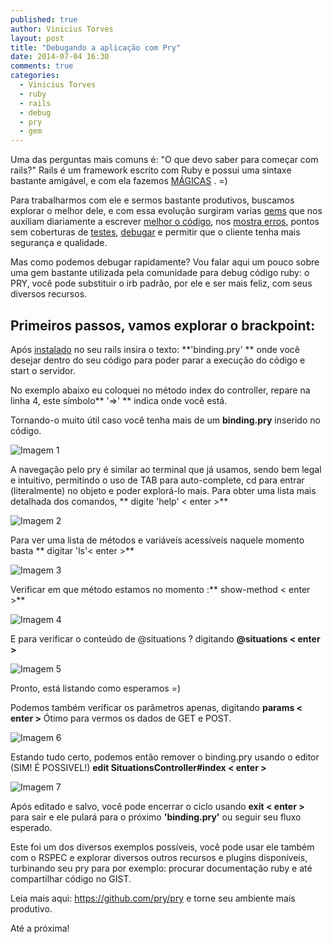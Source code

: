 ```yaml
---
published: true
author: Vinicius Torves
layout: post
title: "Debugando a aplicação com Pry"
date: 2014-07-04 16:30
comments: true
categories:
  - Vinicius Torves
  - ruby
  - rails
  - debug
  - pry
  - gem
---
```

Uma das perguntas mais comuns é:
 "O que devo saber para começar com rails?"
 Rails é um framework escrito com Ruby e possui uma sintaxe bastante amigável,
  e com ela fazemos [MÁGICAS](http://hemobile.com.br/magica/)
. =)

<!--more-->

Para trabalharmos com ele e sermos bastante produtivos, buscamos explorar o
 melhor dele,  e com essa evolução surgiram varias [gems](http://en.wikipedia.org/wiki/RubyGems) que nos auxiliam
 diariamente a escrever [melhor o código](https://github.com/bbatsov/rubocop), nos [mostra erros](https://github.com/charliesome/better_errors),
  pontos sem coberturas de [testes](https://github.com/colszowka/simplecov), [debugar](http://pryrepl.org) e permitir que o cliente tenha mais
   segurança e qualidade.

Mas como podemos debugar rapidamente?
Vou falar aqui um pouco sobre uma gem bastante utilizada pela comunidade para debug código ruby: o PRY, você pode substituir o irb padrão, por ele e ser mais feliz, com seus diversos recursos.

## Primeiros passos, vamos explorar o brackpoint:
Após [instalado](https://github.com/pry/pry#use-pry-as-your-rails-console) no seu
rails insira o texto: **'binding.pry' ** onde você desejar dentro do seu código para poder parar a execução do código e start o servidor.

No exemplo abaixo eu coloquei no método index do controller, repare na linha 4, este símbolo** '=>' ** indica onde você está.

Tornando-o muito útil caso você tenha mais de um **binding.pry** inserido no código.

![Imagem 1](/blog/images/posts/2014-07-04/binding-pry.png "Imagem - Binding.pry")

A navegação pelo pry é similar ao terminal que já usamos, sendo bem legal e intuitivo, permitindo o uso de TAB para auto-complete, cd para entrar (literalmente) no objeto e poder explorá-lo mais. Para obter uma lista mais detalhada dos comandos, ** digite 'help'  < enter >**


![Imagem 2](/blog/images/posts/2014-07-04/help-pry.png "help - ls")

Para ver uma lista de métodos e variáveis acessíveis naquele momento basta ** digitar 'ls'< enter >**


![Imagem 3](/blog/images/posts/2014-07-04/ls-pry.png "Imagem - ls")

Verificar em que método estamos no momento :** show-method  < enter >**

![Imagem 4](/blog/images/posts/2014-07-04/show-method-pry.png "Imagem - show-method")

E para verificar o conteúdo de @situations ? digitando **@situations < enter >**

![Imagem 5](/blog/images/posts/2014-07-04/situation-pry.png "Imagem - @situation")

Pronto, está listando como esperamos =)

Podemos também verificar os parâmetros apenas, digitando **params < enter >**
Ótimo para vermos os dados de GET e POST.

![Imagem 6](/blog/images/posts/2014-07-04/params-pry.png "Imagem - params")

Estando tudo certo, podemos então remover o binding.pry  usando o editor (SIM! É POSSIVEL!)
**edit SituationsController#index  < enter >**

![Imagem 7](/blog/images/posts/2014-07-04/edit-text-pry.png "Imagem - edit")

Após editado e salvo, você pode encerrar o ciclo usando **exit < enter >** para sair e ele pulará para o
 próximo **'binding.pry'** ou seguir seu fluxo esperado.

Este foi um dos diversos exemplos possíveis, você pode usar ele também com o RSPEC e  explorar diversos outros recursos e plugins disponíveis, turbinando seu pry para por exemplo: procurar documentação ruby e até compartilhar código no GIST.

 Leia mais aqui: https://github.com/pry/pry e torne seu ambiente mais produtivo.

Até a próxima!
